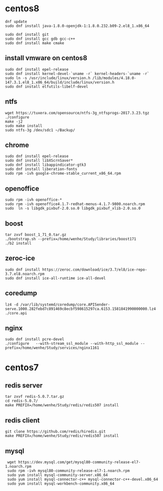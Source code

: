 # centos8
    dnf update
    sudo dnf install java-1.8.0-openjdk-1:1.8.0.232.b09-2.el8_1.x86_64  

    sudo dnf install git   
    sudo dnf install gcc gdb gcc-c++  
    sudo dnf install make cmake 
    
## install vmware on centos8
    sudo dnf install epel-release
    sudo dnf install kernel-devel-`uname -r` kernel-headers-`uname -r`
    sudo ln -s /usr/include/linux/version.h /lib/modules/4.18.0-147.3.1.el8_1.x86_64/build/include/linux/version.h
    sudo dnf install elfutils-libelf-devel
    
## ntfs
	wget https://tuxera.com/opensource/ntfs-3g_ntfsprogs-2017.3.23.tgz
	./configure 
	make -j2
	sudo make install
	sudo ntfs-3g /dev/sdc1 ~/Backup/
	
	
## chrome
	sudo dnf install epel-release
	sudo dnf install libXScrnSaver*
	sudo dnf install libappindicator-gtk3
	sudo dnf install liberation-fonts
	sudo rpm -ivh google-chrome-stable_current_x86_64.rpm
## openoffice
	sudo rpm -ivh openoffice-*
	sudo rpm -ivh openoffice4.1.7-redhat-menus-4.1.7-9800.noarch.rpm
	sudo  ln -s libgdk_pixbuf-2.0.so.0 libgdk_pixbuf_xlib-2.0.so.0

## boost
    tar zxvf boost_1_71_0.tar.gz 
    ./bootstrap.sh --prefix=/home/wenhe/Study/libraries/boost171
    ./b2 install

## zeroc-ice  
    sudo dnf install https://zeroc.com/download/ice/3.7/el8/ice-repo-3.7.el8.noarch.rpm
    sudo dnf install ice-all-runtime ice-all-devel

## coredump
	lz4 -d /var/lib/systemd/coredump/core.APISender-serve.1000.282febd7c891469c8ecbf598615297ca.6153.1581841990000000.lz4 ./core.api

## nginx
	sudo dnf install pcre-devel
	./configure   --with-stream_ssl_module --with-http_ssl_module --prefix=/home/wenhe/Study/services/nginx1161



# centos7

## redis server 
    tar zxvf redis-5.0.7.tar.gz
    cd redis-5.0.7/
    make PREFIX=/home/wenhe/Study/redis/redis507 install
  
## redis client

    git clone https://github.com/redis/hiredis.git
    make PREFIX=/home/wenhe/Study/redis/redis507 install
    
## mysql

     wget https://dev.mysql.com/get/mysql80-community-release-el7-1.noarch.rpm
     sudo rpm -ivh mysql80-community-release-el7-1.noarch.rpm
     sudo yum install mysql-community-server.x86_64
     sudo yum install mysql-connector-c++ mysql-connector-c++-devel.x86_64
     sudo yum install mysql-workbench-community.x86_64
     



 

     